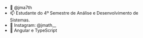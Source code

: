 - 👋 @jma7th
- 📫 Estudante do 4º Semestre de Análise e Desenvolvimento de Sistemas.
- 👀 Instagram: @jmath__
- 🌱 Angular e TypeScript


<!---
jma7th/jma7th is a ✨ special ✨ repository because its `README.md` (this file) appears on your GitHub profile.
You can click the Preview link to take a look at your changes.
--->
